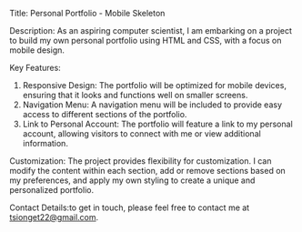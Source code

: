 Title: Personal Portfolio - Mobile Skeleton

Description:
As an aspiring computer scientist, I am embarking on a project to build my own personal portfolio using HTML and CSS, with a focus on mobile design.

Key Features:
1. Responsive Design: The portfolio will be optimized for mobile devices, ensuring that it looks and functions well on smaller screens.
2. Navigation Menu: A navigation menu will be included to provide easy access to different sections of the portfolio.
3. Link to Personal Account: The portfolio will feature a link to my personal account, allowing visitors to connect with me or view additional information.

Customization:
The project provides flexibility for customization. I can modify the content within each section, add or remove sections based on my preferences, and apply my own styling to create a unique and personalized portfolio.

Contact Details:to get in touch, please feel free to contact me at tsionget22@gmail.com.

